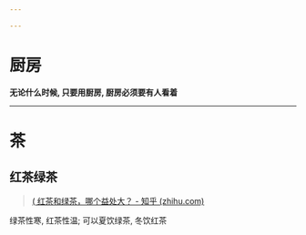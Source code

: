 ```yaml
---

---
```


# 厨房

**无论什么时候, 只要用厨房, 厨房必须要有人看着**

---

# 茶

## 红茶绿茶

> [( 红茶和绿茶，哪个益处大？ - 知乎 (zhihu.com)](https://www.zhihu.com/question/55639289)

绿茶性寒, 红茶性温; 可以夏饮绿茶, 冬饮红茶

